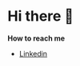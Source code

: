<h1>Hi there 👋</h1>
<strong>How to reach me</strong>
<ul>
  <li>
    <a href="https://www.linkedin.com/in/valteci-marcelino-coelho-junior-28004b237/">Linkedin</a>
  </li>
</ul>
